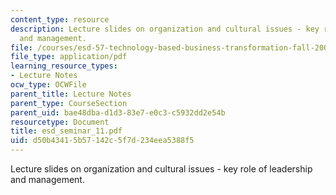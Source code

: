 ```yaml
---
content_type: resource
description: Lecture slides on organization and cultural issues - key role of leadership
  and management.
file: /courses/esd-57-technology-based-business-transformation-fall-2007/d50b43415b57142c5f7d234eea5388f5_esd_seminar_11.pdf
file_type: application/pdf
learning_resource_types:
- Lecture Notes
ocw_type: OCWFile
parent_title: Lecture Notes
parent_type: CourseSection
parent_uid: bae48dba-d1d3-83e7-e0c3-c5932dd2e54b
resourcetype: Document
title: esd_seminar_11.pdf
uid: d50b4341-5b57-142c-5f7d-234eea5388f5
---
```

Lecture slides on organization and cultural issues - key role of leadership and management.

